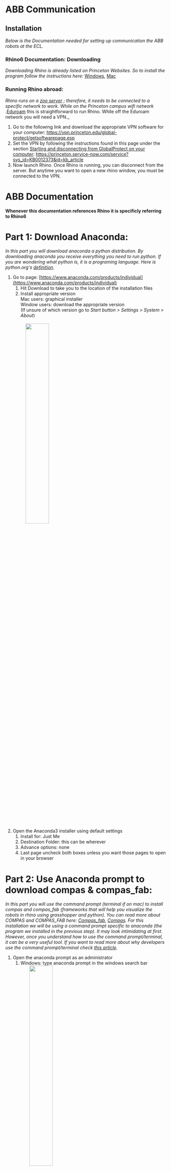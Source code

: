 <h1>ABB Communication </h1>

<h2>Installation</h2>

_Below is the Documentation needed for setting up communication the ABB robots at the ECL._

<h3> Rhino6 Documentation: Downloading </h3>

_Downloading Rhino is already listed on Princeton Websites. So to install the program follow the instructions here:_ [Windows](https://archcomp.princeton.edu/software/install-rhino/install-rhino-6/), [Mac](https://archcomp.princeton.edu/software/install-rhino/install-rhino-6-mac/)

<h3> Running Rhino abroad: </h3>

_Rhino runs on a_ [_zoo server_](https://wiki.mcneel.com/zoo/home) _; therefore, it needs to be connected to a specific network to work. While on the Princeton campus wifi network_ .[Eduroam](https://csguide.cs.princeton.edu/access/wireless#:~:text=For%20Princeton%20users%2C%20your%20login,Tool%20to%20install%20the%20certificate.) this is straightforward to run Rhino. While off the Eduroam network you will need a VPN._

1. Go to the following link and download the appropriate VPN software for your computer: https://vpn.princeton.edu/global-protect/getsoftwarepage.esp
2. Set the VPN by following the instructions found in this page under the section <ins>Starting and disconnecting from GlobalProtect on your computer</ins>: https://princeton.service-now.com/service?sys_id=KB0012373&id=kb_article 
3. Now launch Rhino. Once Rhino is running, you can disconnect from the server. But anytime you want to open a new rhino window, you must be connected to the VPN.


# ABB Documentation
**Whenever this documentation references Rhino it is specificly referring to Rhino6**
# **Part 1: Download Anaconda:**

_In this part you will download anaconda a python distribution. By downloading anaconda you receive everything you need to run python. If you are wondering what python is, it is a programing language. Here is python.org&#39;s_ [_definition_](https://www.python.org/doc/essays/blurb/)_._

1) Go to page: [https://www.anaconda.com/products/individual](https://www.anaconda.com/products/individual)
    1) Hit Download to take you to the location of the installation files 
    2. Install appropriate version<br/>
Mac users: graphical installer<br/>
       Window users: download the appropriate version  
      (If unsure of which version go to _Start button > Settings > System > About_)<br/> <br/>
       &nbsp; &nbsp; <img src="screenGIFs/windows%20version.gif" width="40%"><br/> 

2. Open the Anaconda3 installer using default settings 
    1. Install for: Just Me 
    2. Destination Folder: this can be wherever 
    3. Advance options: none 
    4. Last page uncheck both boxes unless you want those pages to open in your browser 

# **Part 2: Use Anaconda prompt to download compas &amp; compas\_fab:**

_In this part you will use the command prompt (terminal if on mac) to install compas and compas\_fab (frameworks that will help you visualize the robots in rhino using grasshopper and python). You can read more about COMPAS and COMPAS\_FAB here:_ [_Compas\_fab_](https://gramaziokohler.github.io/compas_fab/latest/overview.html)_,_ [_Compas_](https://compas.dev/compas/index.html)_. For this installation we will be using a command prompt specific to anaconda (the program we installed in the previous step). It may look intimidating at first. However, once you understand how to use the command prompt/terminal, it can be a very useful tool. If you want to read more about why developers use the command prompt/terminal check_ _[this article](https://www.digitalcitizen.life/what-is-cmd)._

1. Open the anaconda prompt as an administrator
    1. Windows: type anaconda prompt in the windows search bar <br/>
     &nbsp; &nbsp; &nbsp; &nbsp;<img src="screenshots/commandPrompt.png" width="40%"> <br/>
    2. Mac: Open Launchpad, then click the terminal icon. <br/>
     &nbsp; &nbsp; &nbsp; &nbsp;<img src="screenshots/terminal.png" width="40%"> <br/>
2. Now we will use the prompt to install compas and compas\_fab. In the anaconda prompt/terminal type in each of these lines found below (hitting enter after each line). You can optionally copy and paste **all** of the lines. Either use (_crtl v / cmd v_) depending on your computer. If that does not work try right clicking. However before you do that you may want to change the name of the python environment. In this cause it is simply your_env_name but you could change this to be anything. **Just make sure you have the same environment name for every step**

```console
conda config --add channels conda-forge
conda remove --name abb_communication --all
conda create -n abb_communication python=3.6 compas=0.15.6 compas_fab=0.11.0 --yes
conda activate abb_communication
python -m compas_rhino.install
python -m compas_fab.rhino.install -v 6.0
```
For the last two steps you will need to allow the anaconda prompt/terminal to make changes to local rhino files. So make sure you are logged in as an administrator.

<img src="screenGIFs/download compas and compas_fab.gif" width="60%">

_Explained below is what each line is does:_

```console 
(base) conda config --add channels conda-forge 
```
Adds the package conda-forge: _[https://conda-forge.org/#about](https://conda-forge.org/#about)_ <br/> <br/> 
```console 
(base) conda remove --name your_env_name --all 
``` 
Removes any environment with that name in preparation to create new one with updated version of python compas and compas_fab <br/>  <br/>
 ```console 
 (base) conda create -n your_env_name python=3.6 compas compas_fab --yes 
 ``` 
Creates a new python environment and installs compas and compas_fab. Python environments are helpful because they store everything you need for a certain project. In this case, in our project our dependencies are compas and compas_fab so we include them in our environment. If we were to start another project we could then create a new environment that includes everything we need for that project.<br/>  <br/>
 ```console 
 (base) conda activate your_env_name
 ``` 
Actives the environment created in the previous step  <br/><br/> 
   ```console 
   (your_env_name) python -m compas_rhino.install 
   (your_env_name) python -m compas_fab.rhino.install -v 6.0 
   ```
Installs compas and compas_fab for rhino <br/><br/> 
* * *
3. Finally check to make sure that the installation worked by typing/copying and pasting the following code: <br/>

```console
python
import compas_fab
compas_fab.__version__
```
You should see:
```console
'0.11.0';
```
<img src="screenshots/versionCompas.png" width="100%">

_In this step we are starting a python file, adding the package compas\_fab (which we installed in the previous step) and requesting the package&#39;s version. You should have installed the most current package. So a version of 0.11.0 or newer should be printed on the screen._ <br/><br/> 

    
# **Part 3: Downloading github &amp; files needed to run robots from grasshopper**

_In this part you will download github desktop. You will use this to get some repositories from the web that will help you work with the robots in grasshopper. We are using github desktop to retrieve these files because we want to clone them instead of downloading them. Cloning is similar to downloading but has the option to update the files if they are changed by the creator._ ![](RackMultipart20200820-4-13h5aym_html_b5ed5bc59b1b939f.png)

1) Download &amp; setup GitHub for desktop: [https://desktop.github.com](https://desktop.github.com/) <img src="screenshots/GitHubLogo.png" width="10%">
    1) The proper type of GitHub should appear (i.e. mac, windows x64, etc.) however if it does not just download the appropriate version for your computer.
    2) Click installer for Windows and double click the downloaded zip folder for Mac to install.
    3) Open GitHub desktop.
    4) If you have an account sign in. If not it is recommended that you make one.
2) Go to documents and find the GitHub folder
    1) This is where the repositories at default will be saved
    2) If you want you can create a subfolder for the repositories from this class (see part 3. v.). Make sure to not have spaces in the name of the subfolder and try to stay away from special characters as well. These specific characters can cause issues when referencing the paths (as we see in iv.)
3) Now we will clone two repositories that will allow us to us grasshopper and python to communicate to the robots _(To clone each repository it is going to be the same process except for the step iii.)_
    1) to file and select clone repository
    2) In the new window select the URL option
    3) Under repository URL type <br/>
        First time: [https://github.com/createchaos/abb_communication](https://github.com/createchaos/abb_communication) <br/> _These files will help you connect to the robots_ <br/>
        Second time: [https://github.com/createchaos/assembly_information_model](https://github.com/createchaos/assembly_information_model) <br/> _These files will help with creating the robot inside rhino_
    4) Make sure that the local path is correct. Depending on which repository you are downloading it should look something like ```C:\Users\name\Documents\GitHub\ur_online_control (or assembly_information_model)``` in Windows and ```\Users\name\Documents\GitHub\assembly_information_model``` in Mac
    5) _(Optional)_ If you created a subfolder change path to ```...\Documents\GitHub\name of your subfolder\ur_online_control (same with assembly_information_model)``` <br/>
    <img src="screenGIFs/git clone.gif" width="60%"> <br/>


4) If these repositories need to be updated you can simply do it with GitHub desktop.
     1. First hit the down arrow beside the current repository and navigate to one of the two we cloned in the steps above.<br/>
      <img src="screenshots/cloningStep1.png" width="60%"> <br/>
     2. GitHub will automatically check to see if the files have been updated. If for some reason it does not, simply click Fetch origin.<br/>
     <img src="screenshots/cloningStep2.png" width="60%"> <br/>
     3. If there is an update, you see a blue box that says pull origin. Click that box and GitHub will update your files so that they match the creator&#39;s. This is why cloning is super useful!<br/>
     <img src="screenshots/cloningStep3.png" width="60%"><br/>

    
# **Part 4: Adding these files to rhino**

_In part 2 when we downloaded compas and compas\_fab we had to add them to rhino. We now need to do that for the repositories we cloned as currently rhino cannot access them._ !

1) Open a new Rhino file <img src="screenshots/RhinoLogo.png" width="10%"> <br/>
2) Type editpythonscript into the command line ![](RackMultipart20200820-4-13h5aym_html_822c8d78f68079ae.png)
    1) This will open the python\_editor.
3) Go to tools → options
4) Add each src file from each of the two repositories installed
    1) To do so hit add to search path (circled in red in photo) <br/> <img src="screenshots/fileSearch.png" width="40%"> <br/>
    2) Navigate through your folders to find one of the two repositories.
    3) Click on the repositories folder. Find and select the src folder and hit okay
    4) This should look like \Users\name\Documents\GitHub\ur_online_control\src or \Users\name\Documents\GitHub\assembly_information_mode\src
    5) Then using the up arrow bring that path to the top of the list
    6) Repeat with the second repository <br/>
    <img src="screenGIFs/adding file to rhino.gif" width="60%"> <br/>
5) Finally save the rhino file wherever you want. This makes it so that Rhino remembers the paths.
6) Done!




<h2>Operation</h2>

To connect to robot: <br>
ping robot ip address from your computer to ensure it can connect <br>
From robot flex pendant start all three tasks <br>
From gh file: press "init" then "robot on" <br>
If connection succesful, the pendenant wil give you a message "ip address connected" <br>
Now you can send commands to the robot from your gh script <br>


